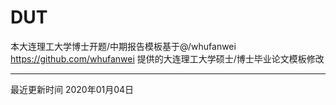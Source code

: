 # DUT
本大连理工大学博士开题/中期报告模板基于@/whufanwei https://github.com/whufanwei 提供的大连理工大学硕士/博士毕业论文模板修改
- - - - - - - - - 
最近更新时间
2020年01月04日

